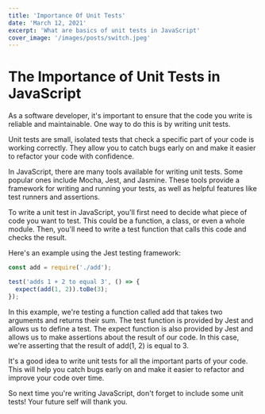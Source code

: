 ```yaml
---
title: 'Importance Of Unit Tests'
date: 'March 12, 2021'
excerpt: 'What are basics of unit tests in JavaScript'
cover_image: '/images/posts/switch.jpeg'
---
```


# The Importance of Unit Tests in JavaScript

As a software developer, it's important to ensure that the code you write is reliable and maintainable. One way to do this is by writing unit tests.

Unit tests are small, isolated tests that check a specific part of your code is working correctly. They allow you to catch bugs early on and make it easier to refactor your code with confidence.

In JavaScript, there are many tools available for writing unit tests. Some popular ones include Mocha, Jest, and Jasmine. These tools provide a framework for writing and running your tests, as well as helpful features like test runners and assertions.

To write a unit test in JavaScript, you'll first need to decide what piece of code you want to test. This could be a function, a class, or even a whole module. Then, you'll need to write a test function that calls this code and checks the result.

Here's an example using the Jest testing framework:

```js
const add = require('./add');

test('adds 1 + 2 to equal 3', () => {
  expect(add(1, 2)).toBe(3);
});
```

In this example, we're testing a function called add that takes two arguments and returns their sum. The test function is provided by Jest and allows us to define a test. The expect function is also provided by Jest and allows us to make assertions about the result of our code. In this case, we're asserting that the result of add(1, 2) is equal to 3.

It's a good idea to write unit tests for all the important parts of your code. This will help you catch bugs early on and make it easier to refactor and improve your code over time.

So next time you're writing JavaScript, don't forget to include some unit tests! Your future self will thank you.
